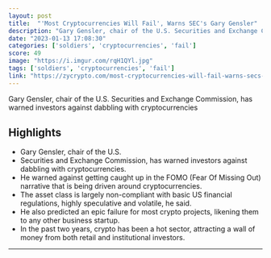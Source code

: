 ```yaml
---
layout: post
title:  "'Most Cryptocurrencies Will Fail', Warns SEC's Gary Gensler"
description: "Gary Gensler, chair of the U.S. Securities and Exchange Commission, has warned investors against dabbling with cryptocurrencies"
date: "2023-01-13 17:08:30"
categories: ['soldiers', 'cryptocurrencies', 'fail']
score: 49
image: "https://i.imgur.com/rqH1QYl.jpg"
tags: ['soldiers', 'cryptocurrencies', 'fail']
link: "https://zycrypto.com/most-cryptocurrencies-will-fail-warns-secs-gary-gensler/"
---
```


Gary Gensler, chair of the U.S. Securities and Exchange Commission, has warned investors against dabbling with cryptocurrencies

## Highlights

- Gary Gensler, chair of the U.S.
- Securities and Exchange Commission, has warned investors against dabbling with cryptocurrencies.
- He warned against getting caught up in the FOMO (Fear Of Missing Out) narrative that is being driven around cryptocurrencies.
- The asset class is largely non-compliant with basic US financial regulations, highly speculative and volatile, he said.
- He also predicted an epic failure for most crypto projects, likening them to any other business startup.
- In the past two years, crypto has been a hot sector, attracting a wall of money from both retail and institutional investors.

---

